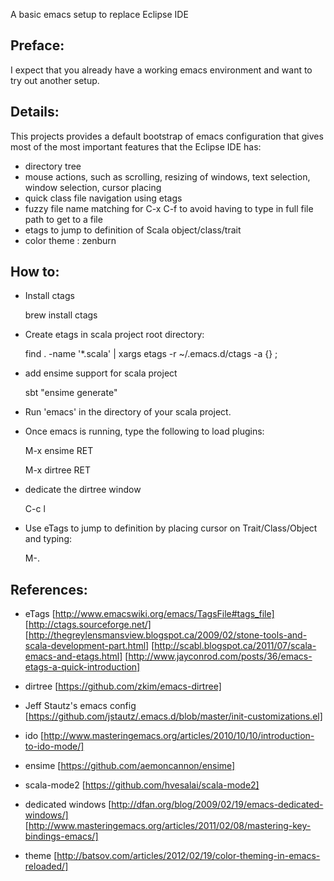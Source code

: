 A basic emacs setup to replace Eclipse IDE

Preface:
--------

I expect that you already have a working emacs environment and want to try out another setup.

Details:
--------

This projects provides a default bootstrap of emacs configuration that gives most of the most important features
that the Eclipse IDE has:
 - directory tree
 - mouse actions, such as scrolling, resizing of windows, text selection, window selection, cursor placing
 - quick class file navigation using etags
 - fuzzy file name matching for C-x C-f to avoid having to type in full file path to get to a file
 - etags to jump to definition of Scala object/class/trait
 - color theme : zenburn

How to:
-------

* Install ctags

  brew install ctags

* Create etags in scala project root directory:

  find . -name '*.scala' | xargs etags -r ~/.emacs.d/ctags -a {} \;

* add ensime support for scala project

  sbt "ensime generate"

* Run 'emacs' in the directory of your scala project.

* Once emacs is running, type the following to load plugins:

  M-x ensime RET

  M-x dirtree RET

* dedicate the dirtree window

  C-c l
 
* Use eTags to jump to definition by placing cursor on Trait/Class/Object and typing:

  M-.

References:
-----------

- eTags
  [http://www.emacswiki.org/emacs/TagsFile#tags_file]
  [http://ctags.sourceforge.net/]
  [http://thegreylensmansview.blogspot.ca/2009/02/stone-tools-and-scala-development-part.html]
  [http://scabl.blogspot.ca/2011/07/scala-emacs-and-etags.html]
  [http://www.jayconrod.com/posts/36/emacs-etags-a-quick-introduction]

- dirtree
  [https://github.com/zkim/emacs-dirtree]

- Jeff Stautz's emacs config
  [https://github.com/jstautz/.emacs.d/blob/master/init-customizations.el]

- ido
  [http://www.masteringemacs.org/articles/2010/10/10/introduction-to-ido-mode/]

- ensime
  [https://github.com/aemoncannon/ensime]

- scala-mode2
  [https://github.com/hvesalai/scala-mode2]

- dedicated windows
  [http://dfan.org/blog/2009/02/19/emacs-dedicated-windows/]
  [http://www.masteringemacs.org/articles/2011/02/08/mastering-key-bindings-emacs/]

- theme
  [http://batsov.com/articles/2012/02/19/color-theming-in-emacs-reloaded/]
